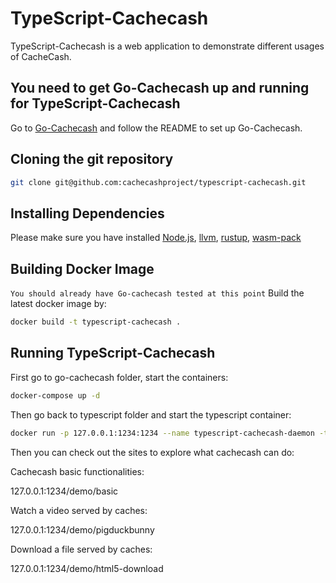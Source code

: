 # TypeScript-Cachecash


TypeScript-Cachecash is a web application to demonstrate different usages of CacheCash.

## You need to get Go-Cachecash up and running for TypeScript-Cachecash
Go to [Go-Cachecash] and follow the README to set up Go-Cachecash.

[Go-Cachecash]: https://github.com/cachecashproject/go-cachecash

## Cloning the git repository

```bash
git clone git@github.com:cachecashproject/typescript-cachecash.git 
```

## Installing Dependencies

Please make sure you have installed [Node.js], [llvm], [rustup], [wasm-pack]

[Node.js]: https://nodejs.org/en/
[llvm]: https://llvm.org/docs/CMake.html
[rustup]: https://rustup.rs/
[wasm-pack]: https://rustwasm.github.io/wasm-pack/

## Building Docker Image


`You should already have Go-cachecash tested at this point`
Build the latest docker image by:
```bash
docker build -t typescript-cachecash .
```


## Running TypeScript-Cachecash

First go to go-cachecash folder, start the containers:

```bash
docker-compose up -d
```

Then go back to typescript folder and start the typescript container:

```bash
docker run -p 127.0.0.1:1234:1234 --name typescript-cachecash-daemon -t typescript-cachecash
```

Then you can check out the sites to explore what cachecash can do:

Cachecash basic functionalities:

127.0.0.1:1234/demo/basic

Watch a video served by caches:

127.0.0.1:1234/demo/pigduckbunny

Download a file served by caches:

127.0.0.1:1234/demo/html5-download
